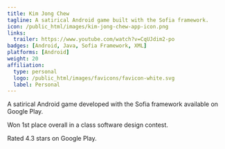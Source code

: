 ```yaml
---
title: Kim Jong Chew
tagline: A satirical Android game built with the Sofia framework.
icon: /public_html/images/kim-jong-chew-app-icon.png
links:
  trailer: https://www.youtube.com/watch?v=CqUJdim2-po
badges: [Android, Java, Sofia Framework, XML]
platforms: [Android]
weight: 20
affiliation:
  type: personal
  logo: /public_html/images/favicons/favicon-white.svg
  label: Personal
---
```


A satirical Android game developed with the Sofia framework available on Google Play.

Won 1st place overall in a class software design contest.

Rated 4.3 stars on Google Play.
